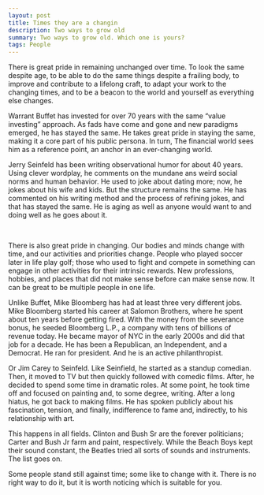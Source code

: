 ```yaml
---
layout: post
title: Times they are a changin
description: Two ways to grow old
summary: Two ways to grow old. Which one is yours?
tags: People
---
```



There is great pride in remaining unchanged over time. To look the same despite age, to be able to do the same things despite a frailing body, to improve and contribute to a lifelong craft, to adapt your work to the changing times, and to be a beacon to the world and yourself as everything else changes. 


Warrant Buffet has invested for over 70 years with the same “value investing” approach. As fads have come and gone and new paradigms emerged, he has stayed the same. He takes great pride in staying the same, making it a core part of his public persona. In turn, The financial world sees him as a reference point, an anchor in an ever-changing world. 

Jerry Seinfeld has been writing observational humor for about 40 years. Using clever wordplay, he comments on the mundane ans weird social norms and human behavior. He used to joke about dating more; now, he jokes about his wife and kids. But the structure remains the same. He has commented on his writing method and the process of refining jokes, and that has stayed the same. He is aging as well as anyone would want to and doing well as he goes about it. 

<p>&nbsp;</p>

There is also great pride in changing. Our bodies and minds change with time, and our activities and priorities change.  People who played soccer later in life play golf; those who used to fight and compete in something can engage in other activities for their intrinsic rewards. New professions, hobbies, and places that did not make sense before can make sense now. It can be great to be multiple people in one life.


Unlike Buffet, Mike Bloomberg has had at least three very different jobs. Mike Bloomberg started his career at Salomon Brothers, where he spent about ten years before getting fired. With the money from the severance bonus, he seeded Bloomberg L.P., a company with tens of billions of revenue today. He became mayor of NYC in the early 2000s and did that job for a decade. He has been a Republican, an Independent, and a Democrat. He ran for president. And he is an active philanthropist. 

Or Jim Carey to Seinfeld. Like Seinfield, he started as a standup comedian. Then, it moved to TV but then quickly followed with comedic films. After, he decided to spend some time in dramatic roles. At some point, he took time off and focused on painting and, to some degree, writing. After a long hiatus, he got back to making films. He has spoken publicly about his fascination, tension, and finally, indifference to fame and, indirectly, to his relationship with art. 


This happens in all fields.  Clinton and Bush Sr are the forever politicians; Carter and Bush Jr farm and paint, respectively.  While the Beach Boys kept their sound constant, the Beatles tried all sorts of sounds and instruments. The list goes on. 

Some people stand still against time; some like to change with it. There is no right way to do it, but it is worth noticing which is suitable for you.


